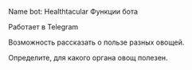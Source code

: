 Name bot: Healthtacular Функции бота

Работает в Telegram

Возможность рассказать о пользе разных овощей.

Определите, для какого органа овощ полезен.
